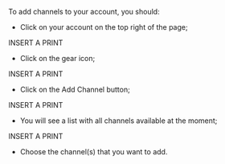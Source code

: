 To add channels to your account, you should:

- Click on your account on the top right of the page;

INSERT A PRINT

- Click on the gear icon;

INSERT A PRINT

- Click on the Add Channel button;

INSERT A PRINT

- You will see a list with all channels available at the moment;

INSERT A PRINT

- Choose the channel(s) that you want to add.
